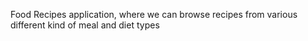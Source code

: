 Food Recipes application, where we can browse recipes from various different kind of meal and diet types
